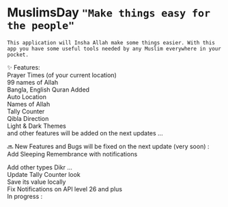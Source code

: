 # MuslimsDay ```"Make things easy for the people"```

```This application will Insha Allah make some things easier. With this app you have some useful tools needed by any Muslim everywhere in your pocket.```

<p>✨ Features:<br/>
Prayer Times (of your current location)<br/>
99 names of Allah<br/>
Bangla, English Quran Added</br>
Auto Location </br>
Names of Allah<br/>
Tally Counter<br/>
Qibla Direction<br/>
Light &amp; Dark Themes<br/>
and other features will be added on the next updates ...</p>

<p>🔜 New Features and Bugs will be fixed on the next update (very soon) :<br/>
Add Sleeping Remembrance with notifications<br/>

Add other types Dikr ...<br/>
Update Tally Counter look<br/>
Save its value locally<br/>
Fix Notifications on API level 26 and plus<br/>
In progress :<br/>
</p>
